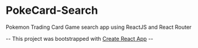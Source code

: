 # PokeCard-Search
Pokemon Trading Card Game search app using ReactJS and React Router


-- This project was bootstrapped with [Create React App](https://github.com/facebook/create-react-app) --
